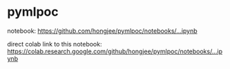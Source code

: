# pymlpoc

notebook: https://github.com/hongjee/pymlpoc/notebooks/...ipynb

direct colab link to this notebook: https://colab.research.google.com/github/hongjee/pymlpoc/notebooks/...ipynb
